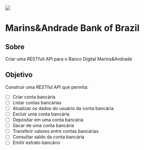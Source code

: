 <img src="http://img.shields.io/static/v1?label=STATUS&message=EM%20DESENVOLVIMENTO&color=GREEN&style=for-the-badge"/>

# Marins&Andrade Bank of Brazil

## Sobre
Criar uma RESTfull API para o Banco Digital Marins&Andrade

## Objetivo
 
Construir uma RESTful API que permita:
 
- [ ] Criar conta bancária
- [ ] Listar contas bancárias
- [ ] Atualizar os dados do usuário da conta bancária
- [ ] Excluir uma conta bancária
- [ ] Depósitar em uma conta bancária
- [ ] Sacar de uma conta bancária
- [ ] Transferir valores entre contas bancárias
- [ ] Consultar saldo da conta bancária
- [ ] Emitir extrato bancário

